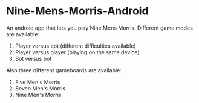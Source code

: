 # Nine-Mens-Morris-Android

An android app that lets you play Nine Mens Morris. Different game modes are available:

1. Player versus bot (different difficulties available)
2. Player versus player (playing on the same device)
3. Bot versus bot

Also three different gameboards are available:

1. Five Men's Morris
2. Seven Men's Morris
3. Nine Men's Morris
